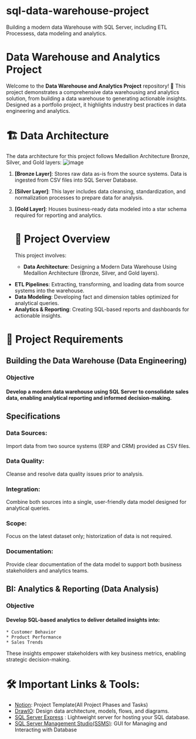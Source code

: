 # sql-data-warehouse-project
Building a modern data Warehouse with SQL Server, including ETL Processess, data modeling and analytics.
# Data Warehouse and Analytics Project
Welcome to the **Data Warehouse and Analytics Project** repository! 🚀
This project demonstrates a comprehensive data warehousing and analytics solution, from building a data warehouse to generating actionable insights. Designed as a portfolio project, it highlights industry best practices in data engineering and analytics.
# 🏗️ Data Architecture
The data architecture for this project follows Medallion Architecture Bronze, Silver, and Gold layers: 
![image](https://github.com/user-attachments/assets/05c6021c-234f-4a76-8ba1-b0c62b181f30)

1. **[Bronze Layer]**: Stores raw data as-is from the source systems. Data is ingested from CSV files into SQL Server Database.  
2. **[Silver Layer]**: This layer includes data cleansing, standardization, and normalization processes to prepare data for analysis.  
3. **[Gold Layer]**: Houses business-ready data modeled into a star schema required for reporting and analytics.  
   # 📖 Project Overview
   This project involves:

    - **Data Architecture**: Designing a Modern Data Warehouse Using Medallion Architecture (Bronze, Silver, and Gold layers).
- **ETL Pipelines**: Extracting, transforming, and loading data from source systems into the warehouse.
- **Data Modeling**: Developing fact and dimension tables optimized for analytical queries.
- **Analytics & Reporting**: Creating SQL-based reports and dashboards for actionable insights.
    
# 🚀 Project Requirements
## Building the Data Warehouse (Data Engineering)
### Objective

#### Develop a modern data warehouse using SQL Server to consolidate sales data, enabling analytical reporting and informed decision-making.
## **Specifications**

### **Data Sources:**   
Import data from two source systems (ERP and CRM) provided as CSV files.  

### **Data Quality:**  
Cleanse and resolve data quality issues prior to analysis.  

### **Integration:**  
Combine both sources into a single, user-friendly data model designed for analytical queries.  

### **Scope:**  
Focus on the latest dataset only; historization of data is not required.  

### **Documentation:**  
Provide clear documentation of the data model to support both business stakeholders and analytics teams.  

## BI: Analytics & Reporting (Data Analysis)
### Objective

#### Develop SQL-based analytics to deliver detailed insights into:

    * Customer Behavior
    * Product Performance
    * Sales Trends

These insights empower stakeholders with key business metrics, enabling strategic decision-making.
# 🛠️ Important Links & Tools:
* [Notion](https://www.notion.so/Data-Warehouse-Project-1cc010b613ed8099aa89eb42f79b6140?pvs=4): Project Template(All Project Phases and Tasks)
* [DrawIO](https://www.drawio.com/): Design data architecture, models, flows, and diagrams.
* [SQL Server Express](https://www.microsoft.com/en-us/sql-server/sql-server-downloads) : Lightweight server for hosting your SQL database.
* [SQL Server Management Studio(SSMS)](https://learn.microsoft.com/en-us/ssms/download-sql-server-management-studio-ssms?view=sql-server-ver16): GUI for Managing and Interacting with Database


    

